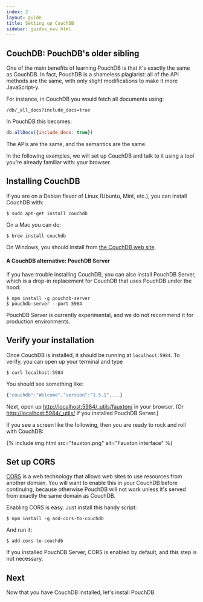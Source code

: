 ```yaml
---
index: 2
layout: guide
title: Setting up CouchDB
sidebar: guides_nav.html
---
```


CouchDB: PouchDB's older sibling
--------

One of the main benefits of learning PouchDB is that it's exactly the same as CouchDB. In fact, PouchDB is a shameless plagiarist: all of the API methods are the same, with only slight modifications to make it more JavaScript-y.

For instance, in CouchDB you would fetch all documents using:

    /db/_all_docs?include_docs=true
    
In PouchDB this becomes:

```js
db.allDocs({include_docs: true})
```

The APIs are the same, and the semantics are the same.

In the following examples, we will set up CouchDB and talk to it using a tool you're already familiar with: your browser.

Installing CouchDB
----------

If you are on a Debian flavor of Linux (Ubuntu, Mint, etc.), you can install CouchDB with:

```
$ sudo apt-get install couchdb
```

On a Mac you can do:

```
$ brew install couchdb
```

On Windows, you should install from [the CouchDB web site](https://couchdb.apache.org/#download).

#### A CouchDB alternative: PouchDB Server

If you have trouble installing CouchDB, you can also install PouchDB Server, which is a drop-in replacement for CouchDB that uses PouchDB under the hood:

```
$ npm install -g pouchdb-server
$ pouchdb-server --port 5984
```

PouchDB Server is currently experimental, and we do not recommend it for production environments.

Verify your installation
---------

Once CouchDB is installed, it should be running at `localhost:5984`. To verify, you can open up your terminal and type

```
$ curl localhost:5984
```

You should see something like:

```js
{"couchdb":"Welcome","version":"1.5.1",...}
```

Next, open up [http://localhost:5984/_utils/fauxton/](http://localhost:5984/_utils/fauxton/) in your browser. (Or [http://localhost:5984/_utils/](http://localhost:5984/_utils/) if you installed PouchDB Server.)

If you see a screen like the following, then you are ready to rock and roll with CouchDB:


{% include img.html src="fauxton.png" alt="Fauxton interface" %}

Set up CORS
-----

[CORS](https://developer.mozilla.org/en-US/docs/Web/HTTP/Access_control_CORS) is a web technology that allows web sites to use resources from another domain. You will want to enable this in your CouchDB before continuing, because otherwise PouchDB will not work unless it's served from exactly the same domain as CouchDB.

Enabling CORS is easy. Just install this handy script:

    $ npm install -g add-cors-to-couchdb

And run it:

    $ add-cors-to-couchdb

If you installed PouchDB Server, CORS is enabled by default, and this step is not necessary.

Next
-------

Now that you have CouchDB installed, let's install PouchDB.